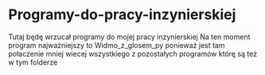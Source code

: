 # Programy-do-pracy-inzynierskiej
Tutaj będę wrzucał programy do mojej pracy inzynierskiej
Na ten moment program najważniejszy to Widmo_z_glosem_py ponieważ jest tam połaczenie mniej wiecej wszystkiego z pozostałych programów którę są też w tym folderze
